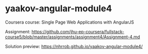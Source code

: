 # yaakov-angular-module4
Coursera course: Single Page Web Applications with AngularJS 


Assignment: https://github.com/jhu-ep-coursera/fullstack-course5/blob/master/assignments/assignment4/Assignment-4.md 

Solution preview: https://nhrrob.github.io/yaakov-angular-module4/
